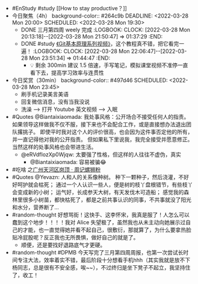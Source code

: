 - #EnStudy #study [[How to stay productive？]]
- 今日聚焦（4h）
  background-color:: #264c9b
  DEADLINE: <2022-03-28 Mon 20:00>
  SCHEDULED: <2022-03-28 Mon 19:30>
	- DONE 三月第四周 weely 完成
	  :LOGBOOK:
	  CLOCK: [2022-03-28 Mon 20:13:18]--[2022-03-28 Mon 21:50:47] =>  01:37:29
	  :END:
	- DONE #study [《Git基本原理系列视频》](https://space.bilibili.com/364122352/channel/collectiondetail?sid=290009)，这个教程真不错，把它看完一遍！
	  :LOGBOOK:
	  CLOCK: [2022-03-28 Mon 22:06:47]--[2022-03-28 Mon 23:51:34] =>  01:44:47
	  :END:
		- 💡 剩余 300min 建议 1.5 倍速，手写笔记，模拟课堂视频不准停一直看下去，提高学习效率与连贯性
- 今日奖赏（30min）
  background-color:: #497d46
  SCHEDULED: <2022-03-28 Mon 23:45>
	- 刷手机记录美言美语
	- 回复微信消息，没有当我没说
	- 洗澡 --> 打开 Youtube 英文视频 --> 入眠
- #Quotes @Biantaixiaomada: 我处事风格：公开场合不接受任何人的指责。如果领导这样做我不仅不服，接下来也不会配合工作，或是直接想办法退出团队撂挑子。
  即使平时我对这个人的评价很高，也会因为这件事否定他的所有，并一直记得他对我的公开指责。
  但如果私下里说我，我完全接受并愿意修正。当然这样的处事风格也会带进生活。
	- @eRVdfIozXp0Wjqw: 太要强了性格，但这样的人往往不虚伪，真实
		- @Biantaixiaomada: 容易被骗😂
- #吃啥 之[广州天河区岗顶 · 周记螺狮粉](https://twitter.com/cSq2i5l5wA7YQK9/status/1508266317396160514)
- #Quotes @Yevazn: 人和人的关系像种树。
  种下一颗种子，然后浇灌，不好好呵护就会枯死；
  通过一个人认识一些人，便是树的枝丫盘根错节，有些枝丫会变成新的小树；
  运气好，长成参天大树，有天发伐木可造船；
  感觉我的森林里很多小树苗，都快枯死了，都是之前共事认识的同事，不共事就没了阳光和水分，营养断了...
- #random-thought 好想骂街！这快手、这李怀宋，我真是服了！人怎么可以蠢到这个地步！！！！我对 Alice 失望极了，虽然我也从未主动向她展示过自己的才能，也一直觉得她并看不起自己，很敷衍，那就算了，为什么要拿热脸贴冷屁股呢？反正我也无所畏惧，做好自己的就是了。
	- 顺便，还是要找好退路底气才更硬。
- #random-thought #DPMB 今天写完了三月第四周周报，也第一次尝试长时间专注大法，效率着实不错，最后阶段十分想看手机hhh（其实我就是放不下杨同志，总是很有不安全感，唉~~），不过终归是坐下凳子不起立，我坚持住了，收工！